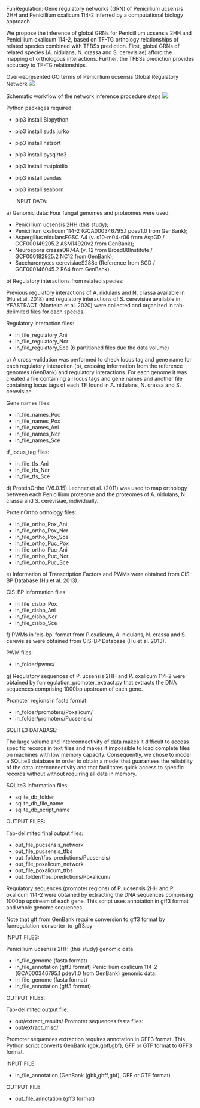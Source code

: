 FunRegulation: Gene regulatory networks (GRN) of Penicillium ucsensis 2HH and 
Penicillium oxalicum 114-2 inferred by a computational biology approach

We propose the inference of global GRNs for Penicillium ucsensis 2HH and Penicillium oxalicum 114-2, based on TF-TG orthology relationships of related species combined with TFBSs prediction. First, global GRNs of related species (A. nidulans, N. crassa and S. cerevisiae) afford the mapping of orthologous interactions. Further, the TFBSs prediction provides accuracy to TF-TG relationships.

Over-represented GO terms of Penicillium ucsensis Global Regulatory Network
<img src="https://github.com/alexandrelenz/funregulation/blob/master/word-cloud.png">

Schematic workflow of the network inference procedure steps
<img src="https://github.com/alexandrelenz/funregulation/blob/master/funregulation-workflow.png">

Python packages required:
- pip3 install Biopython
- pip3 install suds.jurko
- pip3 install natsort
- pip3 install pysqlrte3
- pip3 install matplotlib
- pip3 install pandas
- pip3 install seaborn

  INPUT DATA:

a) Genomic data: Four fungal genomes and proteomes were used:

   - Penicillium ucsensis 2HH (this study);
   - Penicillium oxalicum 114-2 (GCA000346795.1 pdev1.0 from GenBank);
   - Aspergillus nidulansFGSC A4 (v. s10-m04-r06 from AspGD / GCF000149205.2 ASM14920v2 from GenBank);
   - Neurospora crassaOR74A (v. 12 from Broad88Institute / GCF000182925.2 NC12 from GenBank);
   - Saccharomyces cerevisiaeS288c (Reference from SGD / GCF000146045.2 R64 from GenBank).

b) Regulatory interactions from related species:

   Previous regulatory interactions of A. nidulans and N. crassa available in (Hu et al. 2018) 
   and regulatory interactions of S. cerevisiae available in YEASTRACT (Monteiro et al. 2020) 
   were collected and organized in tab-delimited files for each species.
   
   Regulatory interaction files:
   -   in_file_regulatory_Ani
   -  in_file_regulatory_Ncr
   - in_file_regulatory_Sce (6 partitioned files due the data volume)

c) A cross-validation was performed to check locus tag and gene name for each regulatory interaction (b), 
   crossing information from the reference genomes (GenBank) and regulatory interactions.
   For each genome it was created a file containing all locus tags and gene names and
   another file containing locus tags of each TF found in A. nidulans, N. crassa and S. cerevisiae.
   
   Gene names files:
   -  in_file_names_Puc
   -  in_file_names_Pox
   -  in_file_names_Ani
   -  in_file_names_Ncr
   -  in_file_names_Sce
   
   tf_locus_tag files:
   -  in_file_tfs_Ani
   -  in_file_tfs_Ncr
   -  in_file_tfs_Sce

d) ProteinOrtho (V6.0.15) Lechner et al. (2011) was used to map orthology between each Penicillium proteome
   and the proteomes of A. nidulans, N. crassa and S. cerevisiae, individually.
   
   ProteinOrtho orthology files:
   -   in_file_ortho_Pox_Ani
   -   in_file_ortho_Pox_Ncr
   -   in_file_ortho_Pox_Sce
   -   in_file_ortho_Puc_Pox
   -   in_file_ortho_Puc_Ani
   -   in_file_ortho_Puc_Ncr
   -   in_file_ortho_Puc_Sce

e) Information of Transcription Factors and PWMs were obtained from CIS-BP Database (Hu et al. 2013).

   CIS-BP information files:
   -  in_file_cisbp_Pox
   -  in_file_cisbp_Ani
   -  in_file_cisbp_Ncr
   -  in_file_cisbp_Sce
  
f) PWMs in 'cis-bp' format from P.oxalicum, A. nidulans, N. crassa and S. cerevisiae 
   were obtained from CIS-BP Database (Hu et al. 2013).
   
   PWM files:
   - in_folder/pwms/
  
g) Regulatory sequences of P. ucsensis 2HH and P. oxalicum 114-2 were obtained by 
   funregulation_promoter_extract.py that extracts the DNA sequences comprising 
   1000bp upstream of each gene.
   
   Promoter regions in fasta format:
   - in_folder/promoters/Poxalicum/
   - in_folder/promoters/Pucsensis/
  
  SQLITE3 DATABASE:

   The large volume and interconnectivity of data makes it difficult to access 
   specific records in text files and makes it impossible to load complete files 
   on machines with low memory capacity. Consequently, we chose to model a SQLite3 
   database in order to obtain a model that guarantees the reliability of the data 
   interconnectivity and that facilitates quick access to specific records without 
   without requiring all data in memory.
   
   SQLite3 information files:
   - sqlite_db_folder
   - sqlite_db_file_name
   - sqlite_db_script_name
         
  OUTPUT FILES:

   Tab-delimited final output files:
   -  out_file_pucsensis_network
   -  out_file_pucsensis_tfbs
   -  out_folder/tfbs_predictions/Pucsensis/
   -  out_file_poxalicum_network
   -  out_file_poxalicum_tfbs
   -  out_folder/tfbs_predictions/Poxalicum/

Regulatory sequences (promoter regions) of P. ucsensis 2HH and P. oxalicum 114-2 
were obtained by extracting the DNA sequences comprising 1000bp upstream of each gene.
This script uses annotation in gff3 format and whole genome sequences.

Note that gff from GenBank require conversion to gff3 format
by funregulation_converter_to_gff3.py

  INPUT FILES:

   Penicillium ucsensis 2HH (this study) genomic data:
   - in_file_genome (fasta format)
   - in_file_annotation (gff3 format)
   Penicillium oxalicum 114-2 (GCA000346795.1 pdev1.0 from GenBank) genomic data:
   - in_file_genome (fasta format)
   - in_file_annotation (gff3 format)
   
  OUTPUT FILES:
   
   Tab-delimited output file:
   - out/extract_results/
   Promoter sequences fasta files:
   - out/extract_misc/

Promoter sequences extraction requires annotation in GFF3 format.
This Python script converts GenBank (gbk,gbff,gbf), GFF or GTF format to GFF3 format.

  INPUT FILE:

   - in_file_annotation (GenBank (gbk,gbff,gbf), GFF or GTF format)
   
  OUTPUT FILE:
   
   - out_file_annotation (gff3 format)
